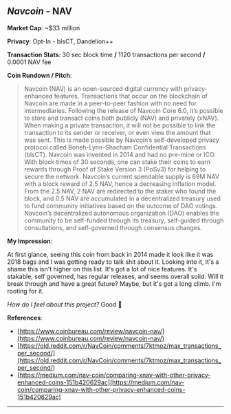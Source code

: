
## *Navcoin* - NAV

**Market Cap**: ~$33 million

**Privacy**: Opt-In - blsCT, Dandelion++ 

**Transaction Stats**: 30 sec block time **/** 1120 transactions per second **/** 0.0001 NAV fee

**Coin Rundown / Pitch**: 

> Navcoin (NAV) is an open-sourced digital currency with privacy-enhanced features. Transactions that occur on the blockchain of Navcoin are made in a peer-to-peer fashion with no need for intermediaries. Following the release of Navcoin Core 6.0, it’s possible to store and transact coins both publicly (NAV) and privately (xNAV). When making a private transaction, it will not be possible to link the transaction to its sender or receiver, or even view the amount that was sent. This is made possible by Navcoin’s self-developed privacy protocol called Boneh-Lynn-Shacham Confidential Transactions (blsCT). Navcoin was invented in 2014 and had no pre-mine or ICO. With block times of 30 seconds, one can stake their coins to earn rewards through Proof of Stake Version 3 (PoSv3) for helping to secure the network. Navcoin’s current spendable supply is 69M NAV with a block reward of 2.5 NAV, hence a decreasing inflation model. From the 2.5 NAV, 2 NAV are redirected to the staker who found the block, and 0.5 NAV are accumulated in a decentralized treasury used to fund community initiatives based on the outcome of DAO votings. Navcoin’s decentralized autonomous organization (DAO) enables the community to be self-funded through its treasury, self-guided through consultations, and self-governed through consensus changes.

**My Impression**: 

At first glance, seeing this coin from back in 2014 made it look like it was 2018 bags and I was getting ready to talk shit about it. Looking into it, it's a shame this isn't higher on this list. It's got a lot of nice features. It's stakable, self governed, has regular releases, and seems overall solid. Will it break through and have a great future? Maybe, but it's got a long climb. I'm rooting for it.

*How do I feel about this project?* Good 🙂

**References**:
- [https://www.coinbureau.com/review/navcoin-nav/](https://www.coinbureau.com/review/navcoin-nav/)
- [https://old.reddit.com/r/NavCoin/comments/7ktmoz/max_transactions_per_second/](https://old.reddit.com/r/NavCoin/comments/7ktmoz/max_transactions_per_second/)
- [https://medium.com/nav-coin/comparing-xnav-with-other-privacy-enhanced-coins-151b420629ac](https://medium.com/nav-coin/comparing-xnav-with-other-privacy-enhanced-coins-151b420629ac)

---
